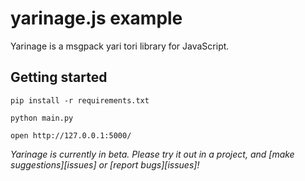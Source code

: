 # yarinage.js example
Yarinage is a msgpack yari tori library for JavaScript.

## Getting started

	pip install -r requirements.txt

	python main.py
	
	open http://127.0.0.1:5000/

_Yarinage is currently in beta. Please try it out in a project, and [make suggestions][issues] or [report bugs][issues]!_
